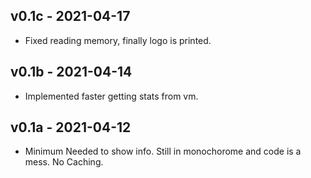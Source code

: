 v0.1c - 2021-04-17
------------------
* Fixed reading memory, finally logo is printed.

v0.1b - 2021-04-14
------------------
* Implemented faster getting stats from vm.

v0.1a - 2021-04-12
-----------------
* Minimum Needed to show info. Still in monochorome and code is a mess. No Caching.
